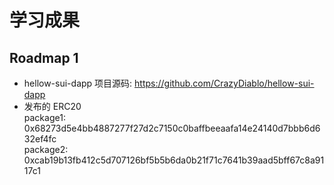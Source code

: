 # 学习成果

## Roadmap 1
-   hellow-sui-dapp 项目源码: https://github.com/CrazyDiablo/hellow-sui-dapp
-   发布的 ERC20  
    package1: 0x68273d5e4bb4887277f27d2c7150c0baffbeeaafa14e24140d7bbb6d632ef4fc  
    package2: 0xcab19b13fb412c5d707126bf5b5b6da0b21f71c7641b39aad5bff67c8a9117c1  